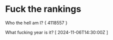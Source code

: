 # Fuck the rankings

Who the hell am I?
{ 4118557 }

What fucking year is it?
[ 2024-11-06T14:30:00Z ]
